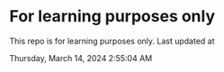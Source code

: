 # For learning purposes only
This repo is for learning purposes only.
Last updated at

Thursday, March 14, 2024 2:55:04 AM


